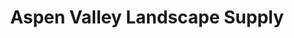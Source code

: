 ---
title: "Aspen Valley Landscape Supply"
url: /elgin/aspen-valley-landscape-supply/
shop: Garten-Center
---